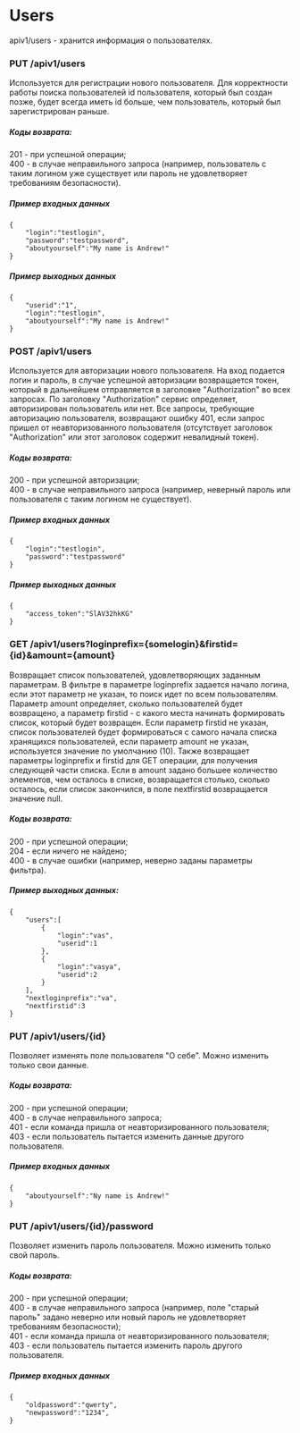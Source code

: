 # Users

apiv1/users - хранится информация о пользователях.

### PUT /apiv1/users

Используется для регистрации нового пользователя. Для корректности работы поиска пользователей id пользователя, который был создан позже, будет всегда иметь id больше, чем пользователь, который был зарегистрирован раньше.

##### Коды возврата:
201 - при успешной операции;<br />
400 - в случае неправильного запроса (например, пользователь с таким логином уже существует или пароль не удовлетворяет требованиям безопасности).<br />

##### Пример входных данных
    {
        "login":"testlogin",
        "password":"testpassword",
        "aboutyourself":"My name is Andrew!"
    }
    
##### Пример выходных данных
    {
        "userid":"1",
        "login":"testlogin",
        "aboutyourself":"My name is Andrew!"
    }
    
### POST /apiv1/users

Используется для авторизации нового пользователя. На вход подается логин и пароль, в случае успешной авторизации возвращается токен, который в дальнейшем отправляется в заголовке "Authorization" во всех запросах. По заголовку "Authorization" сервис определяет, авторизирован пользователь или нет. Все запросы, требующие авторизацию пользователя, возвращают ошибку 401, если запрос пришел от неавторизованного пользователя (отсутствует заголовок "Authorization" или этот заголовок содержит невалидный токен).

##### Коды возврата:
200 - при успешной авторизации;<br />
400 - в случае неправильного запроса (например, неверный пароль или пользователя с таким логином не существует).<br />

##### Пример входных данных
    {
        "login":"testlogin",
        "password":"testpassword"
    }
    
##### Пример выходных данных
    {
        "access_token":"SlAV32hkKG"
    }

### GET /apiv1/users?loginprefix={somelogin}&firstid={id}&amount={amount}

Возвращает список пользователей, удовлетворяющих заданным параметрам. В фильтре в параметре loginprefix задается начало логина, если этот параметр не указан, то поиск идет по всем пользователям. Параметр amount определяет, сколько пользователей будет возвращено, а параметр firstid - с какого места начинать формировать список, который будет возвращен. Если параметр firstid не указан, список пользователей будет формироваться с самого начала списка хранящихся пользователей, если параметр amount не указан, используется значение по умолчанию (10). Также возвращает параметры loginprefix и firstid для GET операции, для получения следующей части списка. Если в amount задано большее количество элементов, чем осталось в списке, возвращается столько, сколько осталось, если список закончился, в поле nextfirstid возвращается значение null.

##### Коды возврата:
200 - при успешной операции;<br />
204 - если ничего не найдено;<br />
400 - в случае ошибки (например, неверно заданы параметры фильтра).<br />

##### Пример выходных данных:
    {
        "users":[
            {
                "login":"vas",
                "userid":1
            },
            {
                "login":"vasya",
                "userid":2
            }
        ],
        "nextloginprefix":"va",
        "nextfirstid":3
    }
    
### PUT /apiv1/users/{id}

Позволяет изменять поле пользователя "О себе". Можно изменить только свои данные.

##### Коды возврата:
200 - при успешной операции;<br />
400 - в случае неправильного запроса;<br />
401 - если команда пришла от неавторизированного пользователя;<br />
403 - если пользователь пытается изменить данные другого пользователя.<br />

##### Пример входных данных
    {
        "aboutyourself":"Ny name is Andrew!"
    }
    
### PUT /apiv1/users/{id}/password

Позволяет изменить пароль пользователя. Можно изменить только свой пароль.

##### Коды возврата:
200 - при успешной операции;<br />
400 - в случае неправильного запроса (например, поле "старый пароль" задано неверно или новый пароль не удовлетворяет требованиям безопасности);<br />
401 - если команда пришла от неавторизированного пользователя;<br />
403 - если пользователь пытается изменить пароль другого пользователя.<br />

##### Пример входных данных
    {
        "oldpassword":"qwerty",
        "newpassword":"1234",
    }
